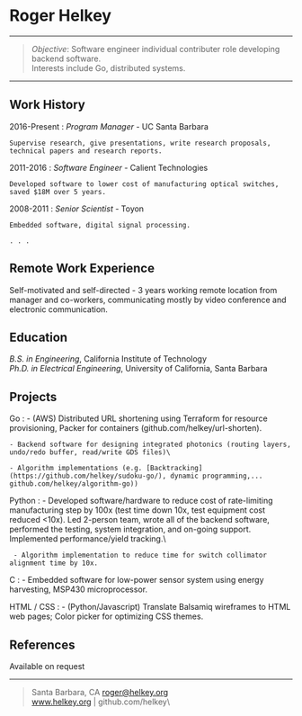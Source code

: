 >
Roger Helkey
=========================

----

> <i>Objective</i>: Software engineer individual contributer role developing backend software.\
>    Interests include Go, distributed systems.

----


Work History
----------

2016-Present
:   <i>Program Manager</i> - UC Santa Barbara

    Supervise research, give presentations, write research proposals, technical papers and research reports.

2011-2016
:   <i>Software Engineer</i> - Calient Technologies

    Developed software to lower cost of manufacturing optical switches, saved $18M over 5 years. 

2008-2011
:    <i>Senior Scientist</i> - Toyon

    Embedded software, digital signal processing.

    . . .


Remote Work Experience
------------
Self-motivated and self-directed - 3 years working remote location from manager and co-workers, 
  communicating mostly by video conference and electronic communication.


Education
---------
<i>B.S. in Engineering</i>, California Institute of Technology\
<i>Ph.D. in Electrical Engineering</i>, University of California, Santa Barbara


Projects
------------
Go
:   - (AWS) Distributed URL shortening using Terraform for resource provisioning, Packer for containers (github.com/helkey/url-shorten).

    - Backend software for designing integrated photonics (routing layers, undo/redo buffer, read/write GDS files)\

    - Algorithm implementations (e.g. [Backtracking](https://github.com/helkey/sudoku-go/), dynamic programming,... github.com/helkey/algorithm-go))
 
Python
:    - Developed software/hardware to reduce cost of rate-limiting manufacturing step by 100x 
     (test time down 10x, test equipment cost reduced <10x).
	 Led 2-person team, wrote all of the backend software, performed the testing, 
	 system integration, and on-going support. Implemented performance/yield tracking.\

     - Algorithm implementation to reduce time for switch collimator alignment time by 10x.

C
:   - Embedded software for low-power sensor system using energy harvesting, MSP430 microprocessor. 


HTML / CSS
:   - (Python/Javascript) Translate Balsamiq wireframes to HTML web pages; Color picker for optimizing CSS themes.


References
------------
Available on request

----
> Santa Barbara, CA
> <roger@helkey.org>\
> www.helkey.org | github.com/helkey\

